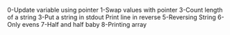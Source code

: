 0-Update variable using pointer
1-Swap values with pointer
3-Count length of a string
3-Put a string in stdout
Print line in reverse
5-Reversing String
6- Only evens
7-Half and half baby
8-Printing array
